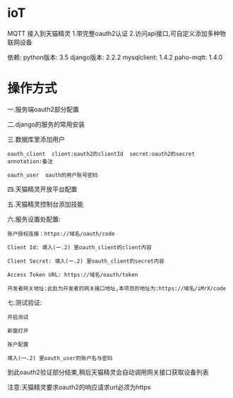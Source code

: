 # ioT
MQTT 接入到天猫精灵
1.带完整oauth2认证
2.访问api接口,可自定义添加多种物联网设备

依赖:
    python版本: 3.5  django版本: 2.2.2  mysqlclient: 1.4.2  paho-mqtt: 1.4.0
# 操作方式
一.服务端oauth2部分配置

二.django的服务的常用安装

三.数据库里添加用户

    oauth_client  client:oauth2的clientId  secret:oauth2的secret  annotation:备注

    oauth_user  oauth的用户账号密码

四.天猫精灵开放平台配置

五.天猫精灵控制台添加技能

六.服务设置处配置:

    账户授权连接：https://域名/oauth/code

    Client Id: 填入(一.2) 里oauth_client的client内容

    Client Secret: 填入(一.2) 里oauth_client的secret内容

    Access Token URL: https://域名/oauth/token

    开发者网关地址:此处为开发者的网关接口地址,本项目的地址为:https://域名/iMrX/code

七.测试验证:

    开启测试

    新窗打开

    账户配置

    填入(一.2) 里oauth_user的账户名与密码

到此oauth2验证部分结束,稍后天猫精灵会自动调用网关接口获取设备列表

注意:天猫精灵要求oauth2的响应请求url必须为https